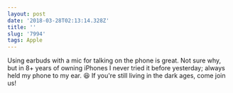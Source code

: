```yaml
---
layout: post
date: '2018-03-28T02:13:14.328Z'
title: ''
slug: '7994'
tags: Apple
---
```

Using earbuds with a mic for talking on the phone is great. Not sure why, but in 8+ years of owning iPhones I never tried it before yesterday; always held my phone to my ear. 😆 If you&#39;re still living in the dark ages, come join us!
